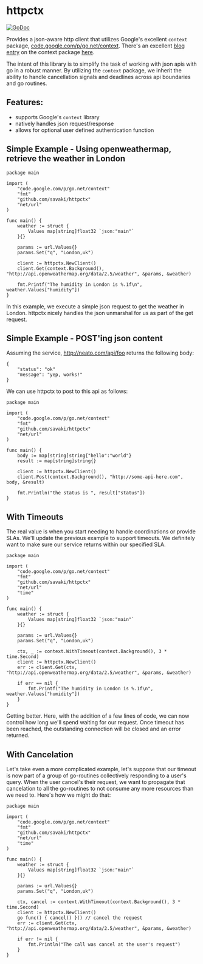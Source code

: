httpctx
=======

[![GoDoc](https://godoc.org/github.com/savaki/httpctx?status.svg)](https://godoc.org/github.com/savaki/httpctx)

Provides a json-aware http client that utilizes Google's excellent ```context``` package, [code.google.com/p/go.net/context](http://code.google.com/p/go.net/context).  There's an excellent [blog entry](http://blog.golang.org/context) on the context package [here](http://blog.golang.org/context).

The intent of this library is to simplify the task of working with json apis with go in a robust manner.  By utilizing the ```context``` package, we inherit the ability to handle cancellation signals and deadlines across api boundaries and go routines.

## Features:

* supports Google's ```context``` library
* natively handles json request/response
* allows for optional user defined authentication function

## Simple Example - Using openweathermap, retrieve the weather in London

```
package main

import (
	"code.google.com/p/go.net/context"
	"fmt"
	"github.com/savaki/httpctx"
	"net/url"
)

func main() {
	weather := struct {
		Values map[string]float32 `json:"main"`
	}{}

	params := url.Values{}
	params.Set("q", "London,uk")

	client := httpctx.NewClient()
	client.Get(context.Background(), "http://api.openweathermap.org/data/2.5/weather", &params, &weather)
	
	fmt.Printf("The humidity in London is %.1f\n", weather.Values["humidity"])
}
```

In this example, we execute a simple json request to get the weather in London.  httpctx nicely handles the json unmarshal for us as part of the get request. 

## Simple Example - POST'ing json content

Assuming the service, http://neato.com/api/foo returns the following body:

```
{
	"status": "ok"
	"message": "yep, works!"}
```

We can use httpctx to post to this api as follows:

```
package main

import (
	"code.google.com/p/go.net/context"
	"fmt"
	"github.com/savaki/httpctx"
	"net/url"
)

func main() {
	body := map[string]string{"hello":"world"}
	result := map[string]string{}

	client := httpctx.NewClient()
	client.Post(context.Background(), "http://some-api-here.com", body, &result)	
	fmt.Println("the status is ", result["status"])}
```

## With Timeouts

The real value is when you start needing to handle coordinations or provide SLAs.  We'll update the previous example to support timeouts.  We definitely want to make sure our service returns within our specified SLA.

```
package main

import (
	"code.google.com/p/go.net/context"
	"fmt"
	"github.com/savaki/httpctx"
	"net/url"
	"time"
)

func main() {
	weather := struct {
		Values map[string]float32 `json:"main"`
	}{}

	params := url.Values{}
	params.Set("q", "London,uk")

	ctx, _ := context.WithTimeout(context.Background(), 3 * time.Second)
	client := httpctx.NewClient()
	err := client.Get(ctx, "http://api.openweathermap.org/data/2.5/weather", &params, &weather)
	
	if err == nil {
		fmt.Printf("The humidity in London is %.1f\n", weather.Values["humidity"])
	}
}
```

Getting better.  Here, with the addition of a few lines of code, we can now control how long we'll spend waiting for our request.  Once timeout has been reached, the outstanding connection will be closed and an error returned.

## With Cancelation

Let's take even a more complicated example, let's suppose that our timeout is now part of a group of go-routines collectively responding to a user's query.  When the user cancel's their request, we want to propagate that cancelation to all the go-routines to not consume any more resources than we need to.  Here's how we might do that:

```
package main

import (
	"code.google.com/p/go.net/context"
	"fmt"
	"github.com/savaki/httpctx"
	"net/url"
	"time"
)

func main() {
	weather := struct {
		Values map[string]float32 `json:"main"`
	}{}

	params := url.Values{}
	params.Set("q", "London,uk")

	ctx, cancel := context.WithTimeout(context.Background(), 3 * time.Second)
	client := httpctx.NewClient()
	go func() { cancel() }() // cancel the request
	err := client.Get(ctx, "http://api.openweathermap.org/data/2.5/weather", &params, &weather)
	
	if err != nil {
		fmt.Println("The call was cancel at the user's request")
	}
}
```

